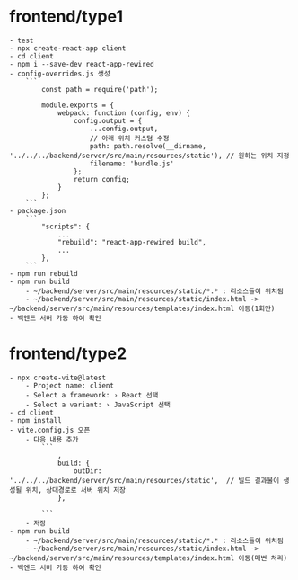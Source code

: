 # frontend/type1
    - test
    - npx create-react-app client
    - cd client
    - npm i --save-dev react-app-rewired
    - config-overrides.js 생성 
        ```
            const path = require('path');

            module.exports = {
                webpack: function (config, env) {
                    config.output = {
                        ...config.output,
                        // 아래 위치 커스텀 수정
                        path: path.resolve(__dirname, '../../../backend/server/src/main/resources/static'), // 원하는 위치 지정
                        filename: 'bundle.js'
                    };
                    return config;
                }
            };
        ```
    - package.json
        ```
            "scripts": {
                ...
                "rebuild": "react-app-rewired build",
                ...
            },
        ```
    - npm run rebuild
    - npm run build 
        - ~/backend/server/src/main/resources/static/*.* : 리소스들이 위치됨
        - ~/backend/server/src/main/resources/static/index.html -> ~/backend/server/src/main/resources/templates/index.html 이동(1회만)
    - 백엔드 서버 가동 하여 확인

# frontend/type2
    - npx create-vite@latest
        - Project name: client
        - Select a framework: › React 선택
        - Select a variant: › JavaScript 선택
    - cd client
    - npm install
    - vite.config.js 오픈
        - 다음 내용 추가
            ```
                ,
                build: {
                    outDir: '../../../backend/server/src/main/resources/static',  // 빌드 결과물이 생성될 위치, 상대경로로 서버 위치 저장
                },

            ```
        - 저장
    - npm run build 
        - ~/backend/server/src/main/resources/static/*.* : 리소스들이 위치됨
        - ~/backend/server/src/main/resources/static/index.html -> ~/backend/server/src/main/resources/templates/index.html 이동(매번 처리)
    - 백엔드 서버 가동 하여 확인
            